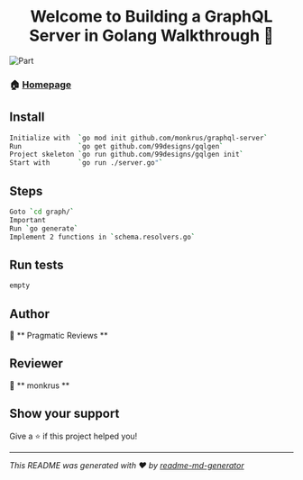 <h1 align="center">Welcome to Building a GraphQL Server in Golang   Walkthrough 👋</h1>

<p>

  <img alt="Part" src="https://img.shields.io/badge/version-01-blue.svg?cacheSeconds=2592000" />

</p>

### 🏠 [Homepage](https://www.youtube.com/watch?v=ocNw1GHovUI)

## Install

```sh
Initialize with  `go mod init github.com/monkrus/graphql-server`
Run              `go get github.com/99designs/gqlgen`
Project skeleton `go run github.com/99designs/gqlgen init`
Start with       `go run ./server.go"`
```
## Steps

```sh
Goto `cd graph/`
Important 
Run `go generate`
Implement 2 functions in `schema.resolvers.go`
```
## Run tests

```sh
empty
```
## Author

👤 ** Pragmatic Reviews **
## Reviewer

👤 ** monkrus **
## Show your support

Give a ⭐️ if this project helped you!
***
_This README was generated with ❤️ by [readme-md-generator](https://github.com/kefranabg/readme-md-generator)_
